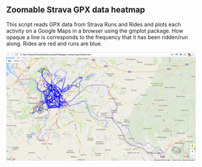 ## Zoomable Strava GPX data heatmap

This script reads GPX data from Strava Runs and Rides and plots each activity on a Google Maps in a browser using the gmplot package. How opaque a line is corresponds to the frequency that it has been ridden/run along. Rides are red and runs are blue. 

![Example heatmap](https://github.com/CBermingham/gpx_viewer/blob/master/example.png)